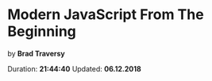 # Modern JavaScript From The Beginning
by **Brad Traversy**

Duration: **21:44:40**
Updated: **06.12.2018**
